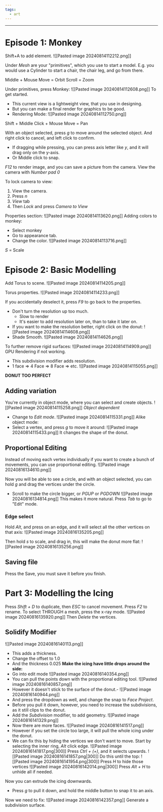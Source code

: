 ```yaml
---
tags:
  - art
---
```

___

# Episode 1: Monkey
Shift+A to add element.
![[Pasted image 20240814112212.png]]

Under *Mesh* are your "primitives", which you use to start a model. E.g. you would use a Cylinder to start a chair, the chair leg, and go from there.

Middle + Mouse Move = Orbit
Scroll = Zoom

Under primitives, press Monkey:
![[Pasted image 20240814112608.png]]
To get started.
- This current view is a lightweight view, that you use in designing.
- But you can make a final render for graphics to be good.
- Rendering Mode:
![[Pasted image 20240814112750.png]]

Shift + Middle Click + Mouse Move = Pan

With an object selected, press *g* to move around the selected object. And right click to cancel, and left click to confirm. 
- If dragging while pressing, you can press axis letter like *y*, and it will drag only on the y-axis.
- Or Middle click to snap.

*F12* to render image, and you can save a picture from the camera. View the camera with *Number pad 0*

To lock camera to view:
1. View the camera.
2. Press *n*
3. *View* tab
4. Then *Lock* and press *Camera to View*

Properties section:
![[Pasted image 20240814113620.png]]
Adding colors to monkey:
- Select monkey
- Go to appearance tab.
- Change the color.
![[Pasted image 20240814113716.png]]

*S* = Scale

# Episode 2: Basic Modelling
Add Torus to scene.
![[Pasted image 20240814114205.png]]

Torus properties.
![[Pasted image 20240814114233.png]]

If you accidentally deselect it, press *F9* to go back to the properties.

- Don't turn the resolution up too much.
	- Slow to render
	- It's easier to add resolution later on, than to take it later on.
- If you want to make the resolution better, right click on the donut:
![[Pasted image 20240814114608.png]]
- Shade Smooth.
![[Pasted image 20240814114626.png]]
 

 To further remove rigid surfaces:
 ![[Pasted image 20240814114909.png]]
 GPU Rendering if not working.

- This subdivision modifier adds resolution.
- 1 face => 4 Face => 8 Face => etc.
![[Pasted image 20240814115055.png]]

**DONUT TOO PERFECT**
## Adding variation
You're currently in object mode, where you can select and create objects.
![[Pasted image 20240814115258.png]]
*Object dependent*
- Change to *Edit mode*.
![[Pasted image 20240814115331.png]]
Alike object mode:
- Select a vertex, and press *g* to move it around:
![[Pasted image 20240814115433.png]]
It changes the shape of the donut.

## Proportional Editing
Instead of moving each vertex individually if you want to create a bunch of movements, you can use proportional editing.
![[Pasted image 20240816134610.png]]

Now you will be able to see a circle, and with an object selected, you can hold *g* and drag the vertices under the circle. 
- Scroll to make the circle bigger, or *PGUP* or *PGDOWN*
![[Pasted image 20240816134814.png]]
This makes it more natural.
Press *Tab* to go to "Edit" mode.

### Edge select
Hold *Alt*, and press on an edge, and it will select all the other vertices on that axis:
![[Pasted image 20240816135205.png]]

Then hold *s* to scale, and drag in, this will make the donut more flat:
![[Pasted image 20240816135256.png]]

## Saving file
Press the Save, you must save it before you finish.

# Part 3: Modelling the Icing
Press *Shift + D* to duplicate, then *ESC* to cancel movement.
Press *F2* to rename.
To select THROUGH a mesh, press the x-ray mode.
![[Pasted image 20240816135920.png]]
Then *Delete* the vertices.

## Solidify Modifier
![[Pasted image 20240816140113.png]]
- This adds a thickness.
- Change the offset to 1.0
- And the thickness 0.025
**Make the icing have little drops around the side:**
- Go into edit mode
![[Pasted image 20240816140354.png]]
- You can pull the points down with the proportional editing tool.
![[Pasted image 20240816140857.png]]
- However it doesn't stick to the surface of the donut.-
![[Pasted image 20240816140944.png]]
- And press the dropdown as well, and change the snap to *Face Project*.
- Before you pull it down, however, you need to increase the subdivisions, as it still clips to the donut.
- Add the *Subdivision* modifier, to add geometry.
![[Pasted image 20240816141329.png]]
- Now there are more faces.
![[Pasted image 20240816141517.png]]
- However if you set the circle too large, it will pull the whole icing under the donut.
- We can fix this by hiding the vertices we don't want to move.
Start by selecting the inner ring, *Alt* click edge.
![[Pasted image 20240816141817.png|300]]
Press *Ctrl + (+)*, and it selects upwards.
![[Pasted image 20240816141857.png|300]]
Do this until the top:
![[Pasted image 20240816141954.png|300]]
Press *H* to hide those vertices
![[Pasted image 20240816142014.png|300]]
Press *Alt + H* to unhide all if needed.

Now you can extrude the icing downwards.
- Press *g* to pull it down, and hold the middle button to snap it to an axis.

Now we need to fix:
![[Pasted image 20240816142357.png]]
Generate a subdivision surface.